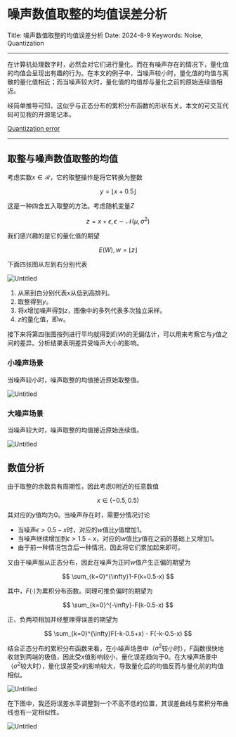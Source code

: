 # 噪声数值取整的均值误差分析

Title: 噪声数值取整的均值误差分析
Date: 2024-8-9
Keywords: Noise, Quantization

---

在计算机处理数字时，必然会对它们进行量化。而在有噪声存在的情况下，量化值的均值会呈现出有趣的行为。在本文的例子中，当噪声较小时，量化值的均值与离散的量化值相近；而当噪声较大时，量化值的均值却与量化之前的原始连续值相近。

经简单推导可知，这似乎与正态分布的累积分布函数的形状有关。本文的可交互代码可见我的开源笔记本。

[Quantization error](https://observablehq.com/@listenzcc/quantization-error)

---

## 取整与噪声数值取整的均值

考虑实数$x \in \mathcal{R}$，它的取整操作是将它转换为整数

$$
y=\lfloor x + 0.5 \rfloor
$$

这是一种四舍五入取整的方法。考虑随机变量$Z$

$$
z=x+\epsilon, \epsilon \sim \mathcal{N}(\mu, \sigma^2)
$$

我们感兴趣的是它的量化值的期望

$$
E(W), w=\lfloor z \rfloor
$$

下面四张图从左到右分别代表

![Untitled](%E5%99%AA%E5%A3%B0%E6%95%B0%E5%80%BC%E5%8F%96%E6%95%B4%E7%9A%84%E5%9D%87%E5%80%BC%E8%AF%AF%E5%B7%AE%E5%88%86%E6%9E%90%2098131b44b78440bd90390fcd09bc563a/Untitled.png)

1. 从黑到白分别代表$x$从低到高排列。
2. 取整得到$y$。
3. 将$x$增加噪声得到$z$，图像中的多列代表多次独立采样。
4. $z$的量化值，即$w$。

接下来将第四张图按列进行平均就得到$E(W)$的无偏估计，可以用来考察它与$y$值之间的差异。分析结果表明差异受噪声大小的影响。

### 小噪声场景

当噪声较小时，噪声取整的均值接近原始取整值。

![Untitled](%E5%99%AA%E5%A3%B0%E6%95%B0%E5%80%BC%E5%8F%96%E6%95%B4%E7%9A%84%E5%9D%87%E5%80%BC%E8%AF%AF%E5%B7%AE%E5%88%86%E6%9E%90%2098131b44b78440bd90390fcd09bc563a/Untitled%201.png)

### 大噪声场景

当噪声较大时，噪声取整的均值接近原始连续值。

![Untitled](%E5%99%AA%E5%A3%B0%E6%95%B0%E5%80%BC%E5%8F%96%E6%95%B4%E7%9A%84%E5%9D%87%E5%80%BC%E8%AF%AF%E5%B7%AE%E5%88%86%E6%9E%90%2098131b44b78440bd90390fcd09bc563a/Untitled%202.png)

## 数值分析

由于取整的余数具有周期性，因此考虑$0$附近的任意数值

$$
x\in (-0.5, 0.5)
$$

其对应的$y$值均为$0$。当噪声存在时，需要分情况讨论

- 当噪声$\epsilon \gt 0.5 - x$时，对应的$w$值比$y$值增加$1$。
- 当噪声继续增加到$\epsilon \gt 1.5 - x$，对应的$w$值比$y$值在之前的基础上又增加$1$。
- 由于前一种情况包含后一种情况，因此将它们累加起来即可。

又由于噪声服从正态分布，因此在噪声为正时$w$值产生正偏的期望为

$$
\sum_{k=0}^{\infty}1-F(k+0.5-x)
$$

其中，$F(\cdot)$为累积分布函数。同理可推负偏时的期望为

$$
\sum_{k=0}^{-\infty}-F(k-0.5-x)
$$

正、负两项相加并经整理得误差的期望为

$$
\sum_{k=0}^{\infty}F(-k-0.5+x) - F(-k-0.5-x)
$$

结合正态分布的累积分布函数来看，在小噪声场景中（$\sigma^2$较小时），$F$函数很快地收敛到两端的极值，因此受$x$值影响较小，量化误差趋向于$0$。在大噪声场景中（$\sigma^2$较大时），量化误差受$x$的影响较大，导致量化后的均值反而与量化前的均值相似。

![Untitled](%E5%99%AA%E5%A3%B0%E6%95%B0%E5%80%BC%E5%8F%96%E6%95%B4%E7%9A%84%E5%9D%87%E5%80%BC%E8%AF%AF%E5%B7%AE%E5%88%86%E6%9E%90%2098131b44b78440bd90390fcd09bc563a/Untitled%203.png)

在下图中，我还将误差水平调整到一个不高不低的位置，其误差曲线与累积分布曲线也有一定相似性。


![Untitled](%E5%99%AA%E5%A3%B0%E6%95%B0%E5%80%BC%E5%8F%96%E6%95%B4%E7%9A%84%E5%9D%87%E5%80%BC%E8%AF%AF%E5%B7%AE%E5%88%86%E6%9E%90%2098131b44b78440bd90390fcd09bc563a/Untitled%204.png)
